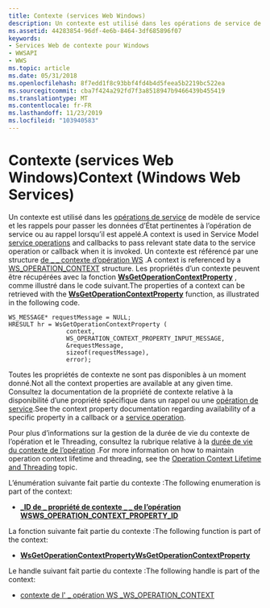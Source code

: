 ```yaml
---
title: Contexte (services Web Windows)
description: Un contexte est utilisé dans les opérations de service de modèle de service et les rappels pour passer les données d’État pertinentes à l’opération de service ou au rappel lorsqu’il est appelé.
ms.assetid: 44283854-96df-4e6b-8464-3df685896f07
keywords:
- Services Web de contexte pour Windows
- WWSAPI
- WWS
ms.topic: article
ms.date: 05/31/2018
ms.openlocfilehash: 8f7edd1f8c93bbf4fd4b4d5feea5b2219bc522ea
ms.sourcegitcommit: cba7f424a292fd7f3a8518947b9466439b455419
ms.translationtype: MT
ms.contentlocale: fr-FR
ms.lasthandoff: 11/23/2019
ms.locfileid: "103940583"
---
```

# <a name="context-windows-web-services"></a><span data-ttu-id="fe582-106">Contexte (services Web Windows)</span><span class="sxs-lookup"><span data-stu-id="fe582-106">Context (Windows Web Services)</span></span>

<span data-ttu-id="fe582-107">Un contexte est utilisé dans les [opérations de service](service-operation.md) de modèle de service et les rappels pour passer les données d’État pertinentes à l’opération de service ou au rappel lorsqu’il est appelé.</span><span class="sxs-lookup"><span data-stu-id="fe582-107">A context is used in Service Model [service operations](service-operation.md) and callbacks to pass relevant state data to the service operation or callback when it is invoked.</span></span> <span data-ttu-id="fe582-108">Un contexte est référencé par une structure [de \_ \_ contexte d’opération WS](ws-operation-context.md) .</span><span class="sxs-lookup"><span data-stu-id="fe582-108">A context is referenced by a [WS\_OPERATION\_CONTEXT](ws-operation-context.md) structure.</span></span> <span data-ttu-id="fe582-109">Les propriétés d’un contexte peuvent être récupérées avec la fonction [**WsGetOperationContextProperty**](/windows/desktop/api/WebServices/nf-webservices-wsgetoperationcontextproperty) , comme illustré dans le code suivant.</span><span class="sxs-lookup"><span data-stu-id="fe582-109">The properties of a context can be retrieved with the [**WsGetOperationContextProperty**](/windows/desktop/api/WebServices/nf-webservices-wsgetoperationcontextproperty) function, as illustrated in the following code.</span></span>

``` syntax
WS_MESSAGE* requestMessage = NULL;
HRESULT hr = WsGetOperationContextProperty (
                context, 
                WS_OPERATION_CONTEXT_PROPERTY_INPUT_MESSAGE, 
                &requestMessage, 
                sizeof(requestMessage),
                error);
```

<span data-ttu-id="fe582-110">Toutes les propriétés de contexte ne sont pas disponibles à un moment donné.</span><span class="sxs-lookup"><span data-stu-id="fe582-110">Not all the context properties are available at any given time.</span></span> <span data-ttu-id="fe582-111">Consultez la documentation de la propriété de contexte relative à la disponibilité d’une propriété spécifique dans un rappel ou une [opération de service](service-operation.md).</span><span class="sxs-lookup"><span data-stu-id="fe582-111">See the context property documentation regarding availability of a specific property in a callback or a [service operation](service-operation.md).</span></span>

<span data-ttu-id="fe582-112">Pour plus d’informations sur la gestion de la durée de vie du contexte de l’opération et le Threading, consultez la rubrique relative à la [durée de vie du contexte de l’opération](operation-context-lifetime-and-threading.md) .</span><span class="sxs-lookup"><span data-stu-id="fe582-112">For more information on how to maintain operation context lifetime and threading, see the [Operation Context Lifetime and Threading](operation-context-lifetime-and-threading.md) topic.</span></span>

<span data-ttu-id="fe582-113">L’énumération suivante fait partie du contexte :</span><span class="sxs-lookup"><span data-stu-id="fe582-113">The following enumeration is part of the context:</span></span>

-   [<span data-ttu-id="fe582-114">**\_ID de \_ propriété de contexte \_ \_ de l’opération WS**</span><span class="sxs-lookup"><span data-stu-id="fe582-114">**WS\_OPERATION\_CONTEXT\_PROPERTY\_ID**</span></span>](/windows/desktop/api/WebServices/ne-webservices-ws_operation_context_property_id)

<span data-ttu-id="fe582-115">La fonction suivante fait partie du contexte :</span><span class="sxs-lookup"><span data-stu-id="fe582-115">The following function is part of the context:</span></span>

-   [<span data-ttu-id="fe582-116">**WsGetOperationContextProperty**</span><span class="sxs-lookup"><span data-stu-id="fe582-116">**WsGetOperationContextProperty**</span></span>](/windows/desktop/api/WebServices/nf-webservices-wsgetoperationcontextproperty)

<span data-ttu-id="fe582-117">Le handle suivant fait partie du contexte :</span><span class="sxs-lookup"><span data-stu-id="fe582-117">The following handle is part of the context:</span></span>

-   [<span data-ttu-id="fe582-118">contexte de l' \_ opération WS \_</span><span class="sxs-lookup"><span data-stu-id="fe582-118">WS\_OPERATION\_CONTEXT</span></span>](ws-operation-context.md)

 

 





